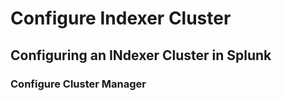 #  Configure Indexer Cluster

## Configuring an INdexer Cluster in Splunk

### Configure Cluster Manager
